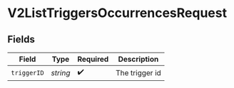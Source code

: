 # V2ListTriggersOccurrencesRequest


## Fields

| Field              | Type               | Required           | Description        |
| ------------------ | ------------------ | ------------------ | ------------------ |
| `triggerID`        | *string*           | :heavy_check_mark: | The trigger id     |